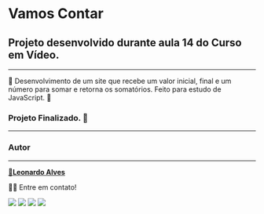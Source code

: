 # Vamos Contar
## Projeto desenvolvido durante aula 14 do Curso em Vídeo.
---

<p>🚀 Desenvolvimento de um site que recebe um valor inicial, final e um número para somar e retorna os somatórios. Feito para estudo de JavaScript. 🚀</p>

### Projeto Finalizado. 🚀
---
### Autor
---

<a href="https://github.com/leomonadas">
 🚀<b>Leonardo Alves</b></sub></a> <a href="https://github.com/leomonadas" title="GitHub"></a>

👋🏽 Entre em contato!
<div>
  <a href="https://instagram.com/leomonadas" target="_blank"><img src="https://img.shields.io/badge/-Instagram-%23E4405F?style=for-the-badge&logo=instagram&logoColor=white" target="_blank"></a>  
  <a href="https://www.linkedin.com/in/leonardo-alves-a9625bb8/" target="_blank"><img src="https://img.shields.io/badge/-LinkedIn-%230077B5?style=for-the-badge&logo=linkedin&logoColor=white" target="_blank"></a> 
  <a href = "mailto:leonardokennedyalvesdelima@gmail.com"><img src="https://img.shields.io/badge/-Gmail-%23333?style=for-the-badge&logo=gmail&logoColor=white" target="_blank"></a>
  <a href="https://behance.com/leomonadas" target="_blank"><img src="https://aleen42.github.io/badges/src/behance.svg" target="_blank"></a>  
</div>
